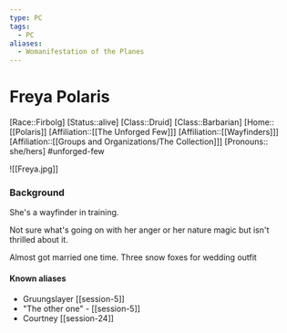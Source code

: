 ```yaml
---
type: PC
tags:
  - PC
aliases:
  - Womanifestation of the Planes
---
```


# Freya Polaris
[Race::Firbolg]
[Status::alive]
[Class::Druid]
[Class::Barbarian]
[Home::[[Polaris]]
[Affiliation::[[The Unforged Few]]]
[Affiliation::[[Wayfinders]]]
[Affiliation::[[Groups and Organizations/The Collection]]]
[Pronouns:: she/hers]
#unforged-few

![[Freya.jpg]]

### Background
She's a wayfinder in training.

Not sure what's going on with her anger or her nature magic but isn't thrilled about it.

Almost got married one time. Three snow foxes for wedding outfit

#### Known aliases
- Gruungslayer [[session-5]]
- "The other one" - [[session-5]]
- Courtney [[session-24]] 
